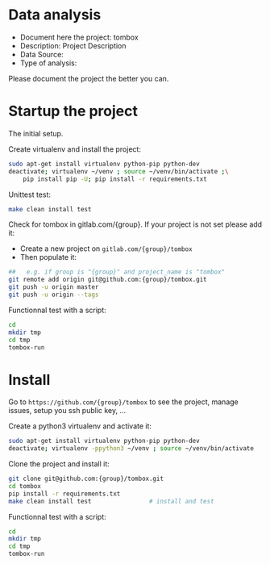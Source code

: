 # Data analysis
- Document here the project: tombox
- Description: Project Description
- Data Source:
- Type of analysis:

Please document the project the better you can.

# Startup the project

The initial setup.

Create virtualenv and install the project:
```bash
sudo apt-get install virtualenv python-pip python-dev
deactivate; virtualenv ~/venv ; source ~/venv/bin/activate ;\
    pip install pip -U; pip install -r requirements.txt
```

Unittest test:
```bash
make clean install test
```

Check for tombox in gitlab.com/{group}.
If your project is not set please add it:

- Create a new project on `gitlab.com/{group}/tombox`
- Then populate it:

```bash
##   e.g. if group is "{group}" and project_name is "tombox"
git remote add origin git@github.com:{group}/tombox.git
git push -u origin master
git push -u origin --tags
```

Functionnal test with a script:

```bash
cd
mkdir tmp
cd tmp
tombox-run
```

# Install

Go to `https://github.com/{group}/tombox` to see the project, manage issues,
setup you ssh public key, ...

Create a python3 virtualenv and activate it:

```bash
sudo apt-get install virtualenv python-pip python-dev
deactivate; virtualenv -ppython3 ~/venv ; source ~/venv/bin/activate
```

Clone the project and install it:

```bash
git clone git@github.com:{group}/tombox.git
cd tombox
pip install -r requirements.txt
make clean install test                # install and test
```
Functionnal test with a script:

```bash
cd
mkdir tmp
cd tmp
tombox-run
```

